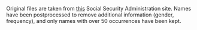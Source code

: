 Original files are taken from [this](https://www.ssa.gov/oact/babynames/limits.html) Social Security Administration site. Names have been postprocessed to remove additional information (gender, frequency), and only names with over 50 occurrences have been kept.
